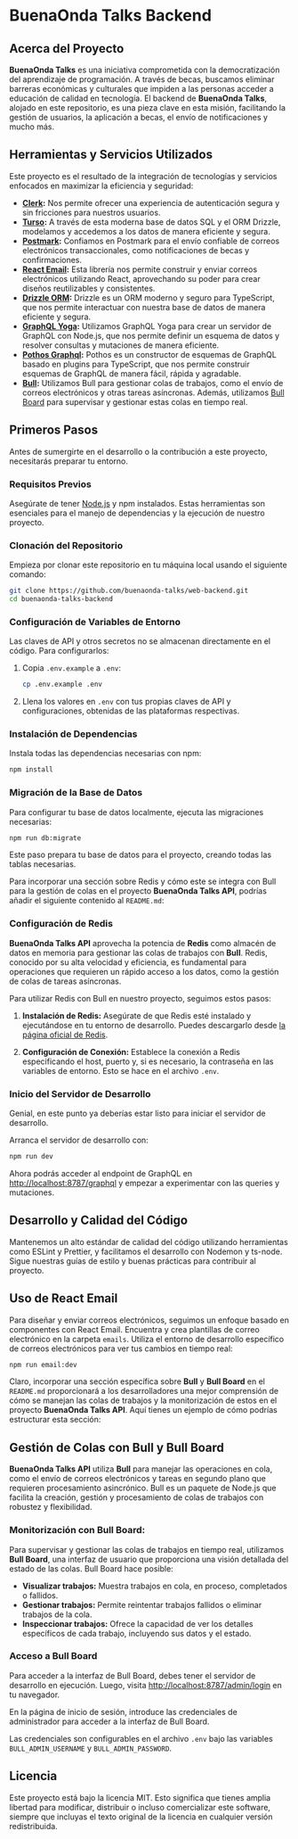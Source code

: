 # BuenaOnda Talks Backend

## Acerca del Proyecto

**BuenaOnda Talks** es una iniciativa comprometida con la democratización del aprendizaje de programación. A través de becas, buscamos eliminar barreras económicas y culturales que impiden a las personas acceder a educación de calidad en tecnología. El backend de **BuenaOnda Talks**, alojado en este repositorio, es una pieza clave en esta misión, facilitando la gestión de usuarios, la aplicación a becas, el envío de notificaciones y mucho más.

## Herramientas y Servicios Utilizados

Este proyecto es el resultado de la integración de tecnologías y servicios enfocados en maximizar la eficiencia y seguridad:

-   **[Clerk](https://clerk.dev/):** Nos permite ofrecer una experiencia de autenticación segura y sin fricciones para nuestros usuarios.
-   **[Turso](https://turso.tech/):** A través de esta moderna base de datos SQL y el ORM Drizzle, modelamos y accedemos a los datos de manera eficiente y segura.
-   **[Postmark](https://postmarkapp.com/):** Confiamos en Postmark para el envío confiable de correos electrónicos transaccionales, como notificaciones de becas y confirmaciones.
-   **[React Email](https://www.npmjs.com/package/react-email):** Esta librería nos permite construir y enviar correos electrónicos utilizando React, aprovechando su poder para crear diseños reutilizables y consistentes.
-   **[Drizzle ORM](https://orm.drizzle.team):** Drizzle es un ORM moderno y seguro para TypeScript, que nos permite interactuar con nuestra base de datos de manera eficiente y segura.
-   **[GraphQL Yoga](https://the-guild.dev/graphql/yoga-server):** Utilizamos GraphQL Yoga para crear un servidor de GraphQL con Node.js, que nos permite definir un esquema de datos y resolver consultas y mutaciones de manera eficiente.
-   **[Pothos Graphql](https://www.npmjs.com/package/@pothos/core):** Pothos es un constructor de esquemas de GraphQL basado en plugins para TypeScript, que nos permite construir esquemas de GraphQL de manera fácil, rápida y agradable.
-   **[Bull](https://optimalbits.github.io/bull/):** Utilizamos Bull para gestionar colas de trabajos, como el envío de correos electrónicos y otras tareas asíncronas. Además, utilizamos [Bull Board](https://github.com/felixmosh/bull-board) para supervisar y gestionar estas colas en tiempo real.

## Primeros Pasos

Antes de sumergirte en el desarrollo o la contribución a este proyecto, necesitarás preparar tu entorno.

### Requisitos Previos

Asegúrate de tener [Node.js](https://nodejs.org/) y npm instalados. Estas herramientas son esenciales para el manejo de dependencias y la ejecución de nuestro proyecto.

### Clonación del Repositorio

Empieza por clonar este repositorio en tu máquina local usando el siguiente comando:

```bash
git clone https://github.com/buenaonda-talks/web-backend.git
cd buenaonda-talks-backend
```

### Configuración de Variables de Entorno

Las claves de API y otros secretos no se almacenan directamente en el código. Para configurarlos:

1. Copia `.env.example` a `.env`:

    ```bash
    cp .env.example .env
    ```

2. Llena los valores en `.env` con tus propias claves de API y configuraciones, obtenidas de las plataformas respectivas.

### Instalación de Dependencias

Instala todas las dependencias necesarias con npm:

```bash
npm install
```

### Migración de la Base de Datos

Para configurar tu base de datos localmente, ejecuta las migraciones necesarias:

```bash
npm run db:migrate
```

Este paso prepara tu base de datos para el proyecto, creando todas las tablas necesarias.

Para incorporar una sección sobre Redis y cómo este se integra con Bull para la gestión de colas en el proyecto **BuenaOnda Talks API**, podrías añadir el siguiente contenido al `README.md`:

### Configuración de Redis

**BuenaOnda Talks API** aprovecha la potencia de **Redis** como almacén de datos en memoria para gestionar las colas de trabajos con **Bull**. Redis, conocido por su alta velocidad y eficiencia, es fundamental para operaciones que requieren un rápido acceso a los datos, como la gestión de colas de tareas asíncronas.

Para utilizar Redis con Bull en nuestro proyecto, seguimos estos pasos:

1. **Instalación de Redis:** Asegúrate de que Redis esté instalado y ejecutándose en tu entorno de desarrollo. Puedes descargarlo desde [la página oficial de Redis](https://redis.io/download).

2. **Configuración de Conexión:** Establece la conexión a Redis especificando el host, puerto y, si es necesario, la contraseña en las variables de entorno. Esto se hace en el archivo `.env`.

### Inicio del Servidor de Desarrollo

Genial, en este punto ya deberías estar listo para iniciar el servidor de desarrollo.

Arranca el servidor de desarrollo con:

```bash
npm run dev
```

Ahora podrás acceder al endpoint de GraphQL en [http://localhost:8787/graphql](http://localhost:8787/graphql) y empezar a experimentar con las queries y mutaciones.

## Desarrollo y Calidad del Código

Mantenemos un alto estándar de calidad del código utilizando herramientas como ESLint y Prettier, y facilitamos el desarrollo con Nodemon y ts-node. Sigue nuestras guías de estilo y buenas prácticas para contribuir al proyecto.

## Uso de React Email

Para diseñar y enviar correos electrónicos, seguimos un enfoque basado en componentes con React Email. Encuentra y crea plantillas de correo electrónico en la carpeta `emails`. Utiliza el entorno de desarrollo específico de correos electrónicos para ver tus cambios en tiempo real:

```bash
npm run email:dev
```

Claro, incorporar una sección específica sobre **Bull** y **Bull Board** en el `README.md` proporcionará a los desarrolladores una mejor comprensión de cómo se manejan las colas de trabajos y la monitorización de estos en el proyecto **BuenaOnda Talks API**. Aquí tienes un ejemplo de cómo podrías estructurar esta sección:

## Gestión de Colas con Bull y Bull Board

**BuenaOnda Talks API** utiliza **Bull** para manejar las operaciones en cola, como el envío de correos electrónicos y tareas en segundo plano que requieren procesamiento asincrónico. Bull es un paquete de Node.js que facilita la creación, gestión y procesamiento de colas de trabajos con robustez y flexibilidad.

### Monitorización con Bull Board:

Para supervisar y gestionar las colas de trabajos en tiempo real, utilizamos **Bull Board**, una interfaz de usuario que proporciona una visión detallada del estado de las colas. Bull Board hace posible:

-   **Visualizar trabajos:** Muestra trabajos en cola, en proceso, completados o fallidos.
-   **Gestionar trabajos:** Permite reintentar trabajos fallidos o eliminar trabajos de la cola.
-   **Inspeccionar trabajos:** Ofrece la capacidad de ver los detalles específicos de cada trabajo, incluyendo sus datos y el estado.

### Acceso a Bull Board

Para acceder a la interfaz de Bull Board, debes tener el servidor de desarrollo en ejecución. Luego, visita [http://localhost:8787/admin/login](http://localhost:8787/admin/login) en tu navegador.

En la página de inicio de sesión, introduce las credenciales de administrador para acceder a la interfaz de Bull Board.

Las credenciales son configurables en el archivo `.env` bajo las variables `BULL_ADMIN_USERNAME` y `BULL_ADMIN_PASSWORD`.

## Licencia

Este proyecto está bajo la licencia MIT. Esto significa que tienes amplia libertad para modificar, distribuir o incluso comercializar este software, siempre que incluyas el texto original de la licencia en cualquier versión redistribuida.
